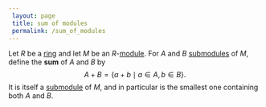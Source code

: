 ```yaml
---
 layout: page
 title: sum of modules
 permalink: /sum_of_modules
---
```

Let $R$ be a [ring](https://defsmath.github.io/DefsMath/ring) and let $M$ be an $R$-[module](https://defsmath.github.io/DefsMath/module_over_a_ring). For $A$ and $B$ [submodules](https://defsmath.github.io/DefsMath/submodule) of $M$, define the **sum** of $A$ and $B$ by $$A+B = \{a+b\mid a\in A,b\in B\}.$$ It is itself a [submodule](https://defsmath.github.io/DefsMath/submodule) of $M$, and in particular is the smallest one containing both $A$ and $B$.